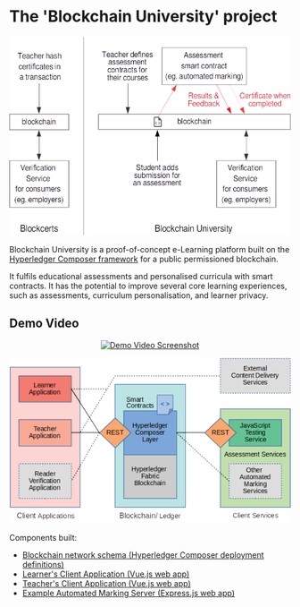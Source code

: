 # The 'Blockchain University' project

![Project concept diagram](docs_img/comparison_moocon.png)

Blockchain University is a proof-of-concept e-Learning platform built on the 
[Hyperledger Composer framework](https://github.com/hyperledger/composer) 
for a public permissioned blockchain.

It fulfils educational assessments and personalised curricula with smart contracts. 
It has the potential to improve several core learning experiences, such as assessments, 
curriculum personalisation, and learner privacy.

## Demo Video

<div align="center">
  <a href="https://www.youtube.com/watch?v=MP5jSItMenI">
  <img src="https://img.youtube.com/vi/MP5jSItMenI/0.jpg" alt="Demo Video Screenshot"></a>
</div>

![Project architecture diagram](docs_img/architecture.png)

Components built:
- [Blockchain network schema (Hyperledger Composer deployment definitions)](moocon-beta/)
- [Learner's Client Application (Vue.js web app)](client-learners/)
- [Teacher's Client Application (Vue.js web app)](client-teachers/)
- [Example Automated Marking Server (Express.js web app)](example-marking-js/)